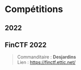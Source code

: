# Compétitions
## 2022

## FinCTF 2022
>Commanditaire : **Desjardins**<br>
>Lien : https://finctf.ettic.net/
